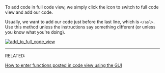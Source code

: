 To add code in full code view, we simply click the icon to switch to full code view and add our code.

Usually, we want to add our code just before the last line, which is ```</asl>```.  Use this method unless the instructions say something different (or unless you know what you're doing).

[![add_to_full_code_view](https://user-images.githubusercontent.com/30656341/38744286-06163a10-3f07-11e8-8fb3-7d4348186e51.gif)](https://user-images.githubusercontent.com/30656341/38744286-06163a10-3f07-11e8-8fb3-7d4348186e51.gif)

---
RELATED:

[How to enter functions posted in code view using the GUI](Copying-Functions-from-Code-View-to-the-Web-Editor)